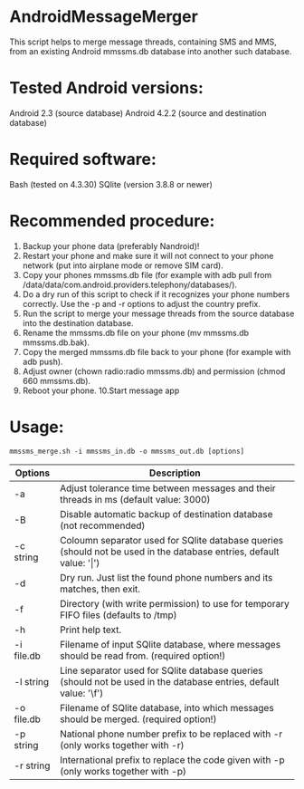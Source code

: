 # AndroidMessageMerger
This script helps to merge message threads, containing SMS and MMS, from an
existing Android mmssms.db database into another such database.

# Tested Android versions:
Android 2.3 (source database)
Android 4.2.2 (source and destination database)

# Required software:
Bash (tested on 4.3.30)
SQlite (version 3.8.8 or newer)

# Recommended procedure:
1. Backup your phone data (preferably Nandroid)!
2. Restart your phone and make sure it will not connect to your phone network
   (put into airplane mode or remove SIM card).
3. Copy your phones mmssms.db file (for example with adb pull from
   /data/data/com.android.providers.telephony/databases/).
4. Do a dry run of this script to check if it recognizes your phone numbers
   correctly. Use the -p and -r options to adjust the country prefix.
5. Run the script to merge your message threads from the source database into
   the destination database.
6. Rename the mmssms.db file on your phone (mv mmssms.db mmssms.db.bak).
7. Copy the merged mmssms.db file back to your phone (for example with
   adb push).
8. Adjust owner (chown radio:radio mmssms.db) and permission
   (chmod 660 mmssms.db).
9. Reboot your phone.
10.Start message app

# Usage:
	mmssms_merge.sh -i mmssms_in.db -o mmssms_out.db [options]

Options | Description
---|---
-a | Adjust tolerance time between messages and their threads in ms (default value: 3000)
-B | Disable automatic backup of destination database (not recommended)
-c string | Coloumn separator used for SQlite database queries (should not be used in the database entries, default value: '\|')
-d | Dry run. Just list the found phone numbers and its matches, then exit.
-f | Directory (with write permission) to use for temporary FIFO files (defaults to /tmp)
-h | Print help text.
-i file.db | Filename of input SQlite database, where messages should be read from. (required option!)
-l string | Line separator used for SQlite database queries (should not be used in the database entries, default value: '\f')
-o file.db | Filename of SQlite database, into which messages should be merged. (required option!)
-p string | National phone number prefix to be replaced with -r (only works together with -r)
-r string | International prefix to replace the code given with -p (only works together with -p)
